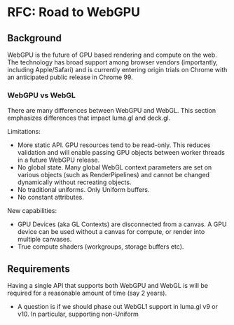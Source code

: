 # RFC: Road to WebGPU

## Background

WebGPU is the future of GPU based rendering and compute on the web.
The technology has broad support among browser vendors (importantly, including Apple/Safari)
and is currently entering origin trials on Chrome with an anticipated public release in Chrome 99.

### WebGPU vs WebGL

There are many differences between WebGPU and WebGL. This section emphasizes differences that impact luma.gl and deck.gl.

Limitations:
- More static API. GPU resources tend to be read-only. This reduces validation and will enable passing GPU objects between worker threads in a future WebGPU release.
- No global state. Many global WebGL context parameters are set on various objects (such as RenderPipelines) and cannot be changed dynamically without recreating objects.
- No traditional uniforms. Only Uniform buffers.
- No constant attributes.

New capabilities:
- GPU Devices (aka GL Contexts) are disconnected from a canvas. A GPU device can be used without a canvas for compute, or render into multiple canvases.
- True compute shaders (workgroups, storage buffers etc).


## Requirements

Having a single API that supports both WebGPU and WebGL is will be required for a reasonable amount of time (say 2 years).

- A question is if we should phase out WebGL1 support in luma.gl v9 or v10. In particular, supporting non-Uniform
